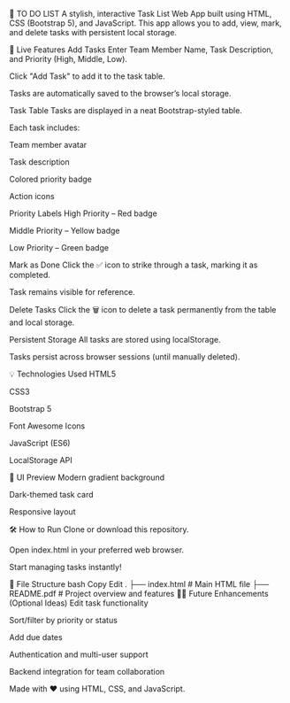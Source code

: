📝 TO DO LIST
A stylish, interactive Task List Web App built using HTML, CSS (Bootstrap 5), and JavaScript. This app allows you to add, view, mark, and delete tasks with persistent local storage.

🚀 Live Features
Add Tasks
Enter Team Member Name, Task Description, and Priority (High, Middle, Low).

Click "Add Task" to add it to the task table.

Tasks are automatically saved to the browser’s local storage.

Task Table
Tasks are displayed in a neat Bootstrap-styled table.

Each task includes:

Team member avatar

Task description

Colored priority badge

Action icons

Priority Labels
High Priority – Red badge

Middle Priority – Yellow badge

Low Priority – Green badge

Mark as Done
Click the ✅ icon to strike through a task, marking it as completed.

Task remains visible for reference.

Delete Tasks
Click the 🗑️ icon to delete a task permanently from the table and local storage.

Persistent Storage
All tasks are stored using localStorage.

Tasks persist across browser sessions (until manually deleted).

💡 Technologies Used
HTML5

CSS3

Bootstrap 5

Font Awesome Icons

JavaScript (ES6)

LocalStorage API

📸 UI Preview
Modern gradient background

Dark-themed task card

Responsive layout

🛠️ How to Run
Clone or download this repository.

Open index.html in your preferred web browser.

Start managing tasks instantly!

📁 File Structure
bash
Copy
Edit
.
├── index.html          # Main HTML file
├── README.pdf          # Project overview and features
🧑‍💻 Future Enhancements (Optional Ideas)
Edit task functionality

Sort/filter by priority or status

Add due dates

Authentication and multi-user support

Backend integration for team collaboration

Made with ❤️ using HTML, CSS, and JavaScript.
